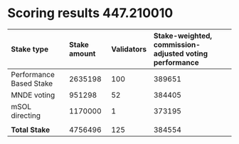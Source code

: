 # Scoring results 447.210010

| Stake type              | Stake amount | Validators | Stake-weighted, commission-adjusted voting performance |
|:------------------------|:-------------|:-----------|:-------------------------------------------------------|
| Performance Based Stake | 2635198      | 100        | 389651                                                 |
| MNDE voting             | 951298       | 52         | 384405                                                 |
| mSOL directing          | 1170000      | 1          | 373195                                                 |
|                         |              |            |                                                        |
| **Total Stake**         | 4756496      | 125        | 384554                                                 |
